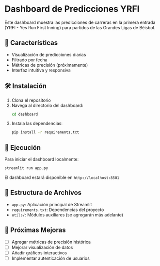 # Dashboard de Predicciones YRFI

Este dashboard muestra las predicciones de carreras en la primera entrada (YRFI - Yes Run First Inning) para partidos de las Grandes Ligas de Béisbol.

## 🚀 Características

- Visualización de predicciones diarias
- Filtrado por fecha
- Métricas de precisión (próximamente)
- Interfaz intuitiva y responsiva

## 🛠️ Instalación

1. Clona el repositorio
2. Navega al directorio del dashboard:
   ```bash
   cd dashboard
   ```
3. Instala las dependencias:
   ```bash
   pip install -r requirements.txt
   ```

## 🏃 Ejecución

Para iniciar el dashboard localmente:

```bash
streamlit run app.py
```

El dashboard estará disponible en `http://localhost:8501`

## 📂 Estructura de Archivos

- `app.py`: Aplicación principal de Streamlit
- `requirements.txt`: Dependencias del proyecto
- `utils/`: Módulos auxiliares (se agregarán más adelante)

## 📅 Próximas Mejoras

- [ ] Agregar métricas de precisión histórica
- [ ] Mejorar visualización de datos
- [ ] Añadir gráficos interactivos
- [ ] Implementar autenticación de usuarios

